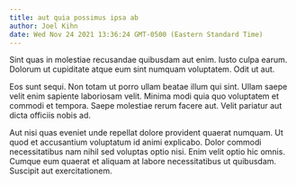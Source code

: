 ```yaml
---
title: aut quia possimus ipsa ab
author: Joel Kihn
date: Wed Nov 24 2021 13:36:24 GMT-0500 (Eastern Standard Time)
---
```

Sint quas in molestiae recusandae quibusdam aut enim. Iusto culpa earum. Dolorum ut cupiditate atque eum sint numquam voluptatem. Odit ut aut.

 Eos sunt sequi. Non totam ut porro ullam beatae illum qui sint. Ullam saepe velit enim sapiente laboriosam velit. Minima modi quia quo voluptatem et commodi et tempora. Saepe molestiae rerum facere aut. Velit pariatur aut dicta officiis nobis ad.

 Aut nisi quas eveniet unde repellat dolore provident quaerat numquam. Ut quod et accusantium voluptatum id animi explicabo. Dolor commodi necessitatibus nam nihil sed voluptas optio nisi. Enim velit optio hic omnis. Cumque eum quaerat et aliquam at labore necessitatibus ut quibusdam. Suscipit aut exercitationem.